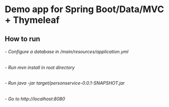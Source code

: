 # Demo app for Spring Boot/Data/MVC + Thymeleaf
## How to run
###### - Configure a database in /main/resources/application.yml
###### - Run mvn install in root directory
###### - Run java -jar target/personservice-0.0.1-SNAPSHOT.jar
###### - Go to http://localhost:8080